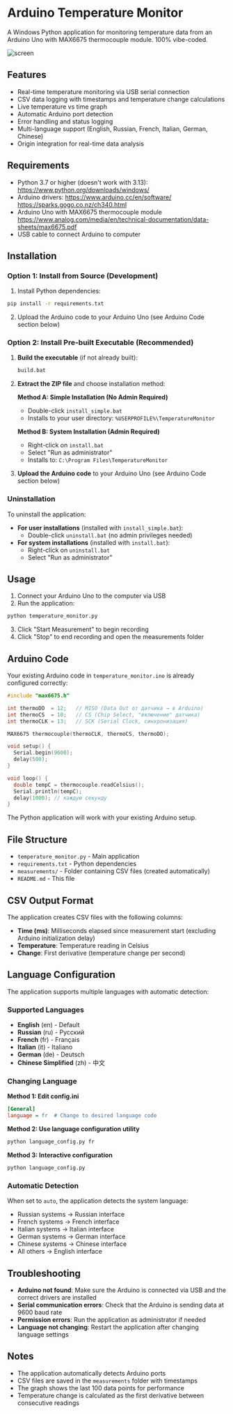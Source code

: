 # Arduino Temperature Monitor

A Windows Python application for monitoring temperature data from an Arduino Uno with MAX6675 thermocouple module. 100% vibe-coded.

![screen](https://github.com/user-attachments/assets/dfcd1aff-c1a5-4979-8554-2ba155cf2051)

## Features

- Real-time temperature monitoring via USB serial connection
- CSV data logging with timestamps and temperature change calculations
- Live temperature vs time graph
- Automatic Arduino port detection
- Error handling and status logging
- Multi-language support (English, Russian, French, Italian, German, Chinese)
- Origin integration for real-time data analysis

## Requirements

- Python 3.7 or higher (doesn't work with 3.13): https://www.python.org/downloads/windows/
- Arduino drivers: https://www.arduino.cc/en/software/ https://sparks.gogo.co.nz/ch340.html
- Arduino Uno with MAX6675 thermocouple module https://www.analog.com/media/en/technical-documentation/data-sheets/max6675.pdf
- USB cable to connect Arduino to computer

## Installation

### Option 1: Install from Source (Development)

1. Install Python dependencies:
```bash
pip install -r requirements.txt
```

2. Upload the Arduino code to your Arduino Uno (see Arduino Code section below)

### Option 2: Install Pre-built Executable (Recommended)

1. **Build the executable** (if not already built):
   ```bash
   build.bat
   ```

2. **Extract the ZIP file** and choose installation method:

   **Method A: Simple Installation (No Admin Required)**
   - Double-click `install_simple.bat`
   - Installs to your user directory: `%USERPROFILE%\TemperatureMonitor`

   **Method B: System Installation (Admin Required)**
   - Right-click on `install.bat`
   - Select "Run as administrator"
   - Installs to: `C:\Program Files\TemperatureMonitor`

3. **Upload the Arduino code** to your Arduino Uno (see Arduino Code section below)

### Uninstallation

To uninstall the application:
- **For user installations** (installed with `install_simple.bat`):
  - Double-click `uninstall.bat` (no admin privileges needed)
- **For system installations** (installed with `install.bat`):
  - Right-click on `uninstall.bat`
  - Select "Run as administrator"

## Usage

1. Connect your Arduino Uno to the computer via USB
2. Run the application:
```bash
python temperature_monitor.py
```

3. Click "Start Measurement" to begin recording
4. Click "Stop" to end recording and open the measurements folder

## Arduino Code

Your existing Arduino code in `temperature_monitor.ino` is already configured correctly:

```cpp
#include "max6675.h"

int thermoDO  = 12;   // MISO (Data Out от датчика → в Arduino)
int thermoCS  = 10;   // CS (Chip Select, "включение" датчика)
int thermoCLK = 13;   // SCK (Serial Clock, синхронизация)

MAX6675 thermocouple(thermoCLK, thermoCS, thermoDO);

void setup() {
  Serial.begin(9600);
  delay(500);
}

void loop() {
  double tempC = thermocouple.readCelsius();
  Serial.println(tempC);
  delay(1000); // каждую секунду
}
```

The Python application will work with your existing Arduino setup.

## File Structure

- `temperature_monitor.py` - Main application
- `requirements.txt` - Python dependencies
- `measurements/` - Folder containing CSV files (created automatically)
- `README.md` - This file

## CSV Output Format

The application creates CSV files with the following columns:
- **Time (ms)**: Milliseconds elapsed since measurement start (excluding Arduino initialization delay)
- **Temperature**: Temperature reading in Celsius
- **Change**: First derivative (temperature change per second)

## Language Configuration

The application supports multiple languages with automatic detection:

### Supported Languages
- **English** (en) - Default
- **Russian** (ru) - Русский
- **French** (fr) - Français
- **Italian** (it) - Italiano
- **German** (de) - Deutsch
- **Chinese Simplified** (zh) - 中文

### Changing Language

**Method 1: Edit config.ini**
```ini
[General]
language = fr  # Change to desired language code
```

**Method 2: Use language configuration utility**
```bash
python language_config.py fr
```

**Method 3: Interactive configuration**
```bash
python language_config.py
```

### Automatic Detection
When set to `auto`, the application detects the system language:
- Russian systems → Russian interface
- French systems → French interface
- Italian systems → Italian interface
- German systems → German interface
- Chinese systems → Chinese interface
- All others → English interface

## Troubleshooting

- **Arduino not found**: Make sure the Arduino is connected via USB and the correct drivers are installed
- **Serial communication errors**: Check that the Arduino is sending data at 9600 baud rate
- **Permission errors**: Run the application as administrator if needed
- **Language not changing**: Restart the application after changing language settings

## Notes

- The application automatically detects Arduino ports
- CSV files are saved in the `measurements` folder with timestamps
- The graph shows the last 100 data points for performance
- Temperature change is calculated as the first derivative between consecutive readings

